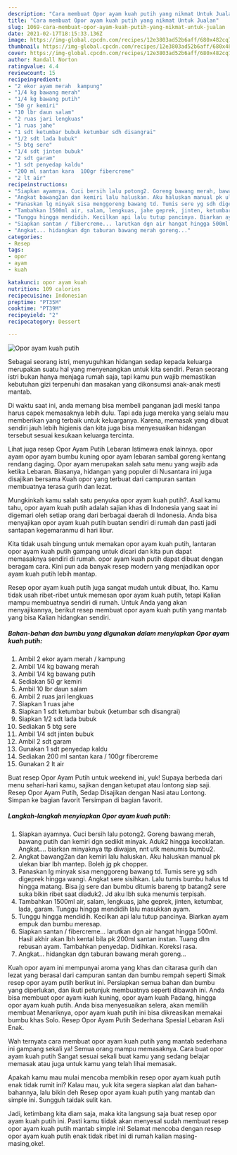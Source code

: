 ```yaml
---
description: "Cara membuat Opor ayam kuah putih yang nikmat Untuk Jualan"
title: "Cara membuat Opor ayam kuah putih yang nikmat Untuk Jualan"
slug: 1069-cara-membuat-opor-ayam-kuah-putih-yang-nikmat-untuk-jualan
date: 2021-02-17T18:15:33.136Z
image: https://img-global.cpcdn.com/recipes/12e3803ad52b6aff/680x482cq70/opor-ayam-kuah-putih-foto-resep-utama.jpg
thumbnail: https://img-global.cpcdn.com/recipes/12e3803ad52b6aff/680x482cq70/opor-ayam-kuah-putih-foto-resep-utama.jpg
cover: https://img-global.cpcdn.com/recipes/12e3803ad52b6aff/680x482cq70/opor-ayam-kuah-putih-foto-resep-utama.jpg
author: Randall Norton
ratingvalue: 4.4
reviewcount: 15
recipeingredient:
- "2 ekor ayam merah  kampung"
- "1/4 kg bawang merah"
- "1/4 kg bawang putih"
- "50 gr kemiri"
- "10 lbr daun salam"
- "2 ruas jari lengkuas"
- "1 ruas jahe"
- "1 sdt ketumbar bubuk ketumbar sdh disangrai"
- "1/2 sdt lada bubuk"
- "5 btg sere"
- "1/4 sdt jinten bubuk"
- "2 sdt garam"
- "1 sdt penyedap kaldu"
- "200 ml santan kara  100gr fibercreme"
- "2 lt air"
recipeinstructions:
- "Siapkan ayamnya. Cuci bersih lalu potong2. Goreng bawang merah, bawang putih dan kemiri dgn sedikit minyak. Aduk2 hingga kecoklatan. Angkat.... biarkan minyaknya ttp diwajan, nnt utk menumis bumbu2."
- "Angkat bawang2an dan kemiri lalu haluskan. Aku haluskan manual pk ulekan biar lbh mantep. Boleh jg pk chopper."
- "Panaskan lg minyak sisa menggoreng bawang td. Tumis sere yg sdh digeprek hingga wangi. Angkat sere sisihkan. Lalu tumis bumbu halus td hingga matang. Bisa jg sere dan bumbu ditumis bareng tp batang2 sere suka bikin ribet saat diaduk2. Jd aku lbh suka menumis terpisah."
- "Tambahkan 1500ml air, salam, lengkuas, jahe geprek, jinten, ketumbar, lada, garam. Tunggu hingga mendidih lalu masukkan ayam."
- "Tunggu hingga mendidih. Kecilkan api lalu tutup pancinya. Biarkan ayam empuk dan bumbu meresap."
- "Siapkan santan / fibercreme... larutkan dgn air hangat hingga 500ml. Hasil akhir akan lbh kental bila pk 200ml santan instan. Tuang dlm rebusan ayam. Tambahkan penyedap. Didihkan. Koreksi rasa."
- "Angkat... hidangkan dgn taburan bawang merah goreng..."
categories:
- Resep
tags:
- opor
- ayam
- kuah

katakunci: opor ayam kuah 
nutrition: 109 calories
recipecuisine: Indonesian
preptime: "PT35M"
cooktime: "PT39M"
recipeyield: "2"
recipecategory: Dessert

---
```



![Opor ayam kuah putih](https://img-global.cpcdn.com/recipes/12e3803ad52b6aff/680x482cq70/opor-ayam-kuah-putih-foto-resep-utama.jpg)

Sebagai seorang istri, menyuguhkan hidangan sedap kepada keluarga merupakan suatu hal yang menyenangkan untuk kita sendiri. Peran seorang istri bukan hanya menjaga rumah saja, tapi kamu pun wajib memastikan kebutuhan gizi terpenuhi dan masakan yang dikonsumsi anak-anak mesti mantab.

Di waktu  saat ini, anda memang bisa membeli panganan jadi meski tanpa harus capek memasaknya lebih dulu. Tapi ada juga mereka yang selalu mau memberikan yang terbaik untuk keluarganya. Karena, memasak yang dibuat sendiri jauh lebih higienis dan kita juga bisa menyesuaikan hidangan tersebut sesuai kesukaan keluarga tercinta. 

Lihat juga resep Opor Ayam Putih Lebaran Istimewa enak lainnya. opor ayam opor ayam bumbu kuning opor ayam lebaran sambal goreng kentang rendang daging. Opor ayam merupakan salah satu menu yang wajib ada ketika Lebaran. Biasanya, hidangan yang populer di Nusantara ini juga disajikan bersama Kuah opor yang terbuat dari campuran santan membuatnya terasa gurih dan lezat.

Mungkinkah kamu salah satu penyuka opor ayam kuah putih?. Asal kamu tahu, opor ayam kuah putih adalah sajian khas di Indonesia yang saat ini digemari oleh setiap orang dari berbagai daerah di Indonesia. Anda bisa menyajikan opor ayam kuah putih buatan sendiri di rumah dan pasti jadi santapan kegemaranmu di hari libur.

Kita tidak usah bingung untuk memakan opor ayam kuah putih, lantaran opor ayam kuah putih gampang untuk dicari dan kita pun dapat memasaknya sendiri di rumah. opor ayam kuah putih dapat dibuat dengan beragam cara. Kini pun ada banyak resep modern yang menjadikan opor ayam kuah putih lebih mantap.

Resep opor ayam kuah putih juga sangat mudah untuk dibuat, lho. Kamu tidak usah ribet-ribet untuk memesan opor ayam kuah putih, tetapi Kalian mampu membuatnya sendiri di rumah. Untuk Anda yang akan menyajikannya, berikut resep membuat opor ayam kuah putih yang mantab yang bisa Kalian hidangkan sendiri.

<!--inarticleads1-->

##### Bahan-bahan dan bumbu yang digunakan dalam menyiapkan Opor ayam kuah putih:

1. Ambil 2 ekor ayam merah / kampung
1. Ambil 1/4 kg bawang merah
1. Ambil 1/4 kg bawang putih
1. Sediakan 50 gr kemiri
1. Ambil 10 lbr daun salam
1. Ambil 2 ruas jari lengkuas
1. Siapkan 1 ruas jahe
1. Siapkan 1 sdt ketumbar bubuk (ketumbar sdh disangrai)
1. Siapkan 1/2 sdt lada bubuk
1. Sediakan 5 btg sere
1. Ambil 1/4 sdt jinten bubuk
1. Ambil 2 sdt garam
1. Gunakan 1 sdt penyedap kaldu
1. Sediakan 200 ml santan kara / 100gr fibercreme
1. Gunakan 2 lt air


Buat resep Opor Ayam Putih untuk weekend ini, yuk! Supaya berbeda dari menu sehari-hari kamu, sajikan dengan ketupat atau lontong siap saji. Resep Opor Ayam Putih, Sedap Disajikan dengan Nasi atau Lontong. Simpan ke bagian favorit Tersimpan di bagian favorit. 

<!--inarticleads2-->

##### Langkah-langkah menyiapkan Opor ayam kuah putih:

1. Siapkan ayamnya. Cuci bersih lalu potong2. Goreng bawang merah, bawang putih dan kemiri dgn sedikit minyak. Aduk2 hingga kecoklatan. Angkat.... biarkan minyaknya ttp diwajan, nnt utk menumis bumbu2.
1. Angkat bawang2an dan kemiri lalu haluskan. Aku haluskan manual pk ulekan biar lbh mantep. Boleh jg pk chopper.
1. Panaskan lg minyak sisa menggoreng bawang td. Tumis sere yg sdh digeprek hingga wangi. Angkat sere sisihkan. Lalu tumis bumbu halus td hingga matang. Bisa jg sere dan bumbu ditumis bareng tp batang2 sere suka bikin ribet saat diaduk2. Jd aku lbh suka menumis terpisah.
1. Tambahkan 1500ml air, salam, lengkuas, jahe geprek, jinten, ketumbar, lada, garam. Tunggu hingga mendidih lalu masukkan ayam.
1. Tunggu hingga mendidih. Kecilkan api lalu tutup pancinya. Biarkan ayam empuk dan bumbu meresap.
1. Siapkan santan / fibercreme... larutkan dgn air hangat hingga 500ml. Hasil akhir akan lbh kental bila pk 200ml santan instan. Tuang dlm rebusan ayam. Tambahkan penyedap. Didihkan. Koreksi rasa.
1. Angkat... hidangkan dgn taburan bawang merah goreng...


Kuah opor ayam ini mempunyai aroma yang khas dan citarasa gurih dan lezat yang berasal dari campuran santan dan bumbu rempah seperti Simak resep opor ayam putih berikut ini. Persiapkan semua bahan dan bumbu yang diperlukan, dan ikuti petunjuk membuatnya seperti dibawah ini. Anda bisa membuat opor ayam kuah kuning, opor ayam kuah Padang, hingga opor ayam kuah putih. Anda bisa menyesuaikan selera, akan memilih membuat Menariknya, opor ayam kuah putih ini bisa dikreasikan memakai bumbu khas Solo. Resep Opor Ayam Putih Sederhana Spesial Lebaran Asli Enak. 

Wah ternyata cara membuat opor ayam kuah putih yang mantab sederhana ini gampang sekali ya! Semua orang mampu memasaknya. Cara buat opor ayam kuah putih Sangat sesuai sekali buat kamu yang sedang belajar memasak atau juga untuk kamu yang telah lihai memasak.

Apakah kamu mau mulai mencoba membikin resep opor ayam kuah putih enak tidak rumit ini? Kalau mau, yuk kita segera siapkan alat dan bahan-bahannya, lalu bikin deh Resep opor ayam kuah putih yang mantab dan simple ini. Sungguh taidak sulit kan. 

Jadi, ketimbang kita diam saja, maka kita langsung saja buat resep opor ayam kuah putih ini. Pasti kamu tiidak akan menyesal sudah membuat resep opor ayam kuah putih mantab simple ini! Selamat mencoba dengan resep opor ayam kuah putih enak tidak ribet ini di rumah kalian masing-masing,oke!.

